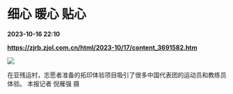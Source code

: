 # 细心 暖心 贴心

**2023-10-16 22:10**

**https://zjrb.zjol.com.cn/html/2023-10/17/content_3691582.htm**

![](https://zjrb.zjol.com.cn/images/2023-10/17/zjrb2023101700003v01b003.jpg)

在亚残运村，志愿者准备的拓印体验项目吸引了很多中国代表团的运动员和教练员体验。 本报记者 倪雁强 摄